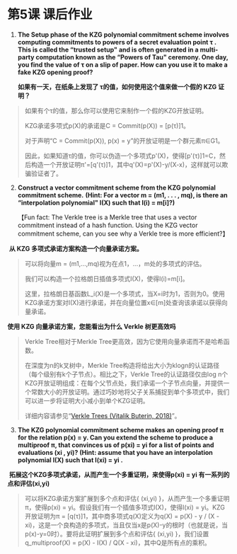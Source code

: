 # 第5课 课后作业



1. **The Setup phase of the KZG polynomial commitment scheme involves computing commitments to powers of a secret evaluation point τ . This is called the “trusted setup" and is often generated in a multi-party computation known as the “Powers of Tau" ceremony. One day, you find the value of τ on a slip of paper. How can you use it to make a fake KZG opening proof?**

   **如果有一天，在纸条上发现了 τ的值，如何使用这个值来做一个假的 KZG 证明？**



> 如果有个τ的值，那么你可以使用它来制作一个假的KZG开放证明。
>
> KZG承诺多项式p(X)的承诺是C = Commit(p(X)) = [p(τ)]1。
>
> 
>
> 对于声明“C = Commit(p(X)), p(x) = y”的开放证明是一个群元素π∈G1。
>
> 因此，如果知道τ的值，你可以伪造一个多项式p'(X)，使得[p'(τ)]1=C，然后构造一个开放证明π'=[q'(τ)]1，其中q'(X)=p'(X)-y/(X-x)，这样就可以欺骗验证者了。





2. **Construct a vector commitment scheme from the KZG polynomial commitment scheme.** 
   **(Hint: For a vector m = (m1, . . . , mq), is there an “interpolation polynomial" I(X) such that I(i) = m[i]?)** 

   【Fun fact: The Verkle tree is a Merkle tree that uses a vector commitment instead of a hash function. Using the KZG vector commitment scheme, can you see why a Verkle tree is more efficient?】

​	**从 KZG 多项式承诺方案构造一个向量承诺方案。**



> 可以将向量m = (m1,...,mq)视为在点1，...，m处的多项式的评估。
>
> 我们可以构造一个拉格朗日插值多项式I(X)，使得I(i)=m[i]。
>
> 这里，拉格朗日基函数L_i(X)是一个多项式，当X=i时为1，否则为0。使用KZG承诺方案对I(X)进行承诺，并在向量位置x∈[m]处查询该承诺以获得向量承诺。


**使用 KZG 向量承诺方案，您能看出为什么 Verkle 树更高效吗**

> Verkle Tree相对于Merkle Tree更高效，因为它使用向量承诺而不是哈希函数。
>
> 在深度为n的k叉树中，Merkle Tree构造将给出大小为klogn的认证路径（每个级别有k个子节点）。相比之下，Verkle Tree的认证路径仅由log n个KZG开放证明组成：在每个父节点处，我们承诺一个子节点向量，并提供一个常数大小的开放证明。通过巧妙地将父子关系捕捉到单个多项式中，我们可以进一步将证明大小减小到单个KZG证明。
>
> 详细内容请参见“[Verkle Trees (Vitalik Buterin, 2018)](https://vitalik.ca/general/2021/06/18/verkle.html)”。





3.  **The KZG polynomial commitment scheme makes an opening proof π for the relation p(x) = y. Can you extend the scheme to produce a multiproof π, that convinces us of p(xi) = yi for a list of points and evaluations (xi , yi)? (Hint: assume that you have an interpolation polynomial I(X) such that I(xi) = yi .**



​	**拓展这个KZG多项式承诺，从而产生一个多重证明，来使得p(xi) = yi 有一系列的点和评估(xi,yi)**



> 可以将KZG承诺方案扩展到多个点和评估{ (xi,yi) }，从而产生一个多重证明π，使得p(xi) = yi。假设我们有一个插值多项式I(X)，使得I(xi) = yi。KZG开放证明为π = [q(τ)]1，其中商多项式q(X)定义为q(X) = p(X) - y / (X - xi)，这是一个良构造的多项式，当且仅当x是p(X)-y的根时（也就是说，当p(x)-y=0时）。要将此证明扩展到多个点和评估{ (xi,yi) }，我们设置q_multiproof(X) = p(X) - I(X) / Q(X - xi)，其中Q是所有点的乘积。

